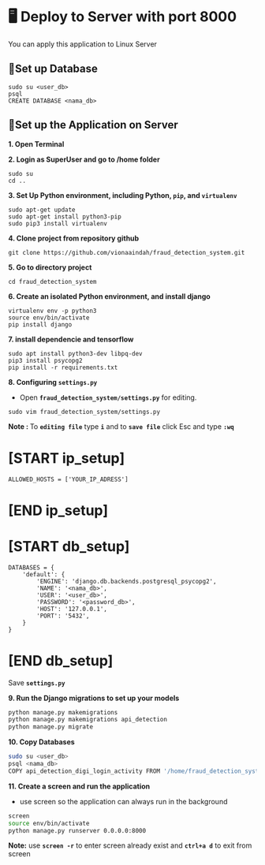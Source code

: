 # 🖥️ Deploy to Server with port 8000

You can apply this application to Linux Server

## 📌Set up Database
```bass
sudo su <user_db>
psql
CREATE DATABASE <nama_db>
```

## 📌Set up the Application on Server

**1. Open Terminal**

**2. Login as SuperUser and go to /home folder**

```bass
sudo su
cd ..
```

**3. Set Up Python environment, including Python, `pip`, and `virtualenv`**

```bass
sudo apt-get update
sudo apt-get install python3-pip
sudo pip3 install virtualenv
```

**4. Clone project from repository github**

```bass
git clone https://github.com/vionaaindah/fraud_detection_system.git
```

**5. Go to directory project**

```bass
cd fraud_detection_system
```

**6. Create an isolated Python environment, and install django**

```bass
virtualenv env -p python3
source env/bin/activate
pip install django
```

**7. install dependencie and tensorflow**

```bass
sudo apt install python3-dev libpq-dev
pip3 install psycopg2
pip install -r requirements.txt
```

**8. Configuring **`settings.py`****

- Open **`fraud_detection_system/settings.py`** for editing.

```bass
sudo vim fraud_detection_system/settings.py
```

<b>Note : </b> To **`editing file`**  type **`i`** and to **`save file`** click Esc and type **`:wq`**

# [START ip_setup]
```
ALLOWED_HOSTS = ['YOUR_IP_ADRESS']
```
# [END ip_setup]

# [START db_setup]
```
DATABASES = {
    'default': {
        'ENGINE': 'django.db.backends.postgresql_psycopg2',
        'NAME': '<nama_db>',
        'USER': '<user_db>',
        'PASSWORD': '<password_db>',
        'HOST': '127.0.0.1',
        'PORT': '5432',
    }
}
```
# [END db_setup]

Save **`settings.py`**


**9. Run the Django migrations to set up your models**

```bash
python manage.py makemigrations
python manage.py makemigrations api_detection
python manage.py migrate
```

**10. Copy Databases**
```bash
sudo su <user_db>
psql <nama_db>
COPY api_detection_digi_login_activity FROM '/home/fraud_detection_system/test_db.csv' DELIMITER '|' CSV HEADER;
```

**11. Create a screen and run the application**

- use screen so the application can always run in the background

```bash
screen
source env/bin/activate
python manage.py runserver 0.0.0.0:8000
```

<b>Note:</b> use **`screen -r`** to enter screen already exist and **`ctrl+a d`** to exit from screen